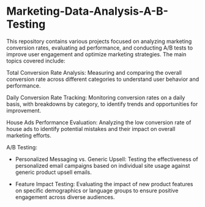 # Marketing-Data-Analysis-A-B-Testing
This repository contains various projects focused on analyzing marketing conversion rates, evaluating ad performance, and conducting A/B tests to improve user engagement and optimize marketing strategies. The main topics covered include:

Total Conversion Rate Analysis: Measuring and comparing the overall conversion rate across different categories to understand user behavior and performance.

Daily Conversion Rate Tracking: Monitoring conversion rates on a daily basis, with breakdowns by category, to identify trends and opportunities for improvement.

House Ads Performance Evaluation: Analyzing the low conversion rate of house ads to identify potential mistakes and their impact on overall marketing efforts.

A/B Testing:

- Personalized Messaging vs. Generic Upsell: Testing the effectiveness of personalized email campaigns based on individual site usage against generic product upsell emails.
  
- Feature Impact Testing: Evaluating the impact of new product features on specific demographics or language groups to ensure positive engagement across diverse audiences.

